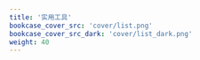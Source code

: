 ```yaml
---
title: '实用工具'
bookcase_cover_src: 'cover/list.png'
bookcase_cover_src_dark: 'cover/list_dark.png'
weight: 40
---
```

